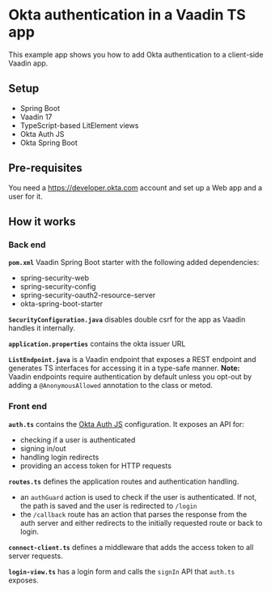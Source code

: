 # Okta authentication in a Vaadin TS app

This example app shows you how to add Okta authentication to a client-side Vaadin app.

## Setup

- Spring Boot
- Vaadin 17
- TypeScript-based LitElement views
- Okta Auth JS
- Okta Spring Boot

## Pre-requisites

You need a https://developer.okta.com account and set up a Web app and a user for it.

## How it works

### Back end

**`pom.xml`** Vaadin Spring Boot starter with the following added dependencies:

- spring-security-web
- spring-security-config
- spring-security-oauth2-resource-server
- okta-spring-boot-starter

**`SecurityConfiguration.java`** disables double csrf for the app as Vaadin handles it internally.

**`application.properties`** contains the okta issuer URL

**`ListEndpoint.java`** is a Vaadin endpoint that exposes a REST endpoint and generates TS interfaces for accessing it in a type-safe manner.
**Note:** Vaadin endpoints require authentication by default unless you opt-out by adding a `@AnonymousAllowed` annotation to the class or metod.

### Front end

**`auth.ts`** contains the [Okta Auth JS](https://github.com/okta/okta-auth-js) configuration. It exposes an API for:

- checking if a user is authenticated
- signing in/out
- handling login redirects
- providing an access token for HTTP requests

**`routes.ts`** defines the application routes and authentication handling.

- an `authGuard` action is used to check if the user is authenticated. If not, the path is saved and the user is redirected to `/login`
- the `/callback` route has an action that parses the response from the auth server and either redirects to the initially requested route or back to login.

**`connect-client.ts`** defines a middleware that adds the access token to all server requests.

**`login-view.ts`** has a login form and calls the `signIn` API that `auth.ts` exposes.
